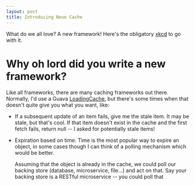 ```yaml
---
layout: post
title: Introducing Neue Cache
---
```


What do we all love? A new framework! Here's the obligatory [xkcd](https://xkcd.com/927/) to go with it.

# Why oh lord did you write a new framework?
Like all frameworks, there are many caching frameworks out there. Normally, I'd use a Guava [LoadingCache](http://docs.guava-libraries.googlecode.com/git/javadoc/com/google/common/cache/LoadingCache.html), but there's some times when that doesn't quite give you what you want, like:

- If a subsequent update of an item fails, give me the stale item. It may be stale, but that's cool. If that item doesn't exist in the cache and the first fetch fails, return null -- I asked for potentially stale items!
- Expiration based on time. Time is the most popular way to expire an object, in some cases though I can think of a polling mechanism which would be better.
  
    Assuming that the object is already in the cache, we could poll our backing store (database, microservice, file...) and act on that. Say your backing store is a RESTful microservice -- you could poll that 
